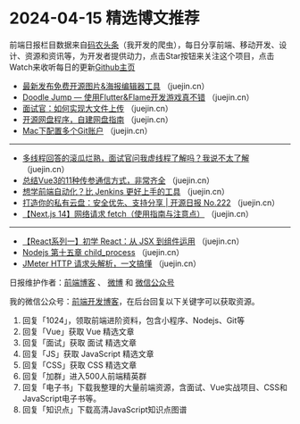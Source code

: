 # 2024-04-15 精选博文推荐

前端日报栏目数据来自[码农头条](http://toutiao.qdkfweb.cn/)（我开发的爬虫），每日分享前端、移动开发、设计、资源和资讯等，为开发者提供动力，点击Star按钮来关注这个项目，点击Watch来收听每日的更新[Github主页](https://github.com/kujian/frontendDaily)
* [最新发布免费开源图片&amp;海报编辑器工具](https://juejin.cn/post/7356055073586315315) （juejin.cn）
* [Doodle Jump — 使用Flutter&amp;Flame开发游戏真不错](https://juejin.cn/post/7356450983838318601) （juejin.cn）
* [面试官：如何实现大文件上传](https://juejin.cn/post/7356817667574136884) （juejin.cn）
* [开源网盘程序，自建网盘指南](https://juejin.cn/post/7356810039988043814) （juejin.cn）
* [Mac下配置多个Git账户](https://juejin.cn/post/7356550566535266356) （juejin.cn）

***
* [多线程回答的滚瓜烂熟，面试官问我虚线程了解吗？我说不太了解](https://juejin.cn/post/7356441170912542757) （juejin.cn）
* [总结Vue3的11种传参通信方式，非常齐全](https://juejin.cn/post/7356817667574284340) （juejin.cn）
* [想学前端自动化？比 Jenkins 更好上手的工具](https://juejin.cn/post/7356114363881291815) （juejin.cn）
* [打造你的私有云盘：安全优先、支持分享 | 开源日报 No.222](https://juejin.cn/post/7356852538718797833) （juejin.cn）
* [【Next.js 14】网络请求 fetch（使用指南与注意点）](https://juejin.cn/post/7356817667574431796) （juejin.cn）

***
* [【React系列一】初学 React：从 JSX 到组件运用](https://juejin.cn/post/7356908561816076326) （juejin.cn）
* [Nodejs 第十五章 child_process](https://juejin.cn/post/7356867483829600265) （juejin.cn）
* [JMeter HTTP 请求头解析，一文搞懂](https://juejin.cn/post/7356772920276615218) （juejin.cn）

日报维护作者：[前端博客](https://qdkfweb.cn/) 、 [微博](http://weibo.com/kujian) 和 [微信公众号](https://open.weixin.qq.com/qr/code?username=caibaojian_com)

我的微信公众号：[前端开发博客](https://open.weixin.qq.com/qr/code?username=caibaojian_com)，在后台回复以下关键字可以获取资源。

1. 回复「1024」，领取前端进阶资料，包含小程序、Nodejs、Git等
2. 回复「Vue」获取 Vue 精选文章
3. 回复「面试」获取 面试 精选文章
4. 回复「JS」获取 JavaScript 精选文章
5. 回复「CSS」获取 CSS 精选文章
6. 回复「加群」进入500人前端精英群
7. 回复「电子书」下载我整理的大量前端资源，含面试、Vue实战项目、CSS和JavaScript电子书等。
8. 回复「知识点」下载高清JavaScript知识点图谱